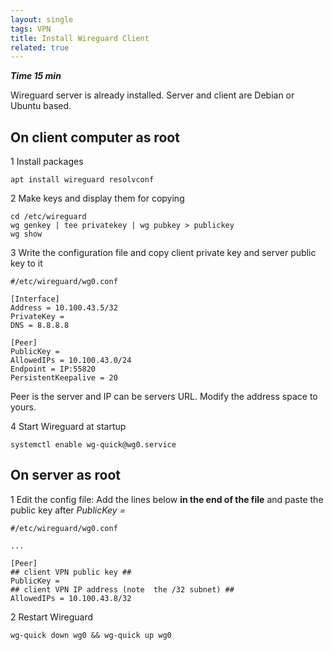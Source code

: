 ```yaml
---
layout: single
tags: VPN
title: Install Wireguard Client
related: true
---
```

***Time 15 min***

Wireguard server is already installed. Server and client are Debian or Ubuntu based.

## On client computer as root

1 Install packages

```shell
apt install wireguard resolvconf
```
2 Make keys and display them for copying
```shell
cd /etc/wireguard
wg genkey | tee privatekey | wg pubkey > publickey
wg show
```
3 Write the configuration file and copy client private key and server public key to it
```shell
#/etc/wireguard/wg0.conf

[Interface]
Address = 10.100.43.5/32  
PrivateKey =  
DNS = 8.8.8.8

[Peer]
PublicKey =   
AllowedIPs = 10.100.43.0/24  
Endpoint = IP:55820
PersistentKeepalive = 20
```
Peer is the server and IP can be servers URL. Modify the address space to yours.

4 Start Wireguard at startup

```shell
systemctl enable wg-quick@wg0.service
```

## On server as root

1 Edit the config file: Add the lines below **in the end of the file** and paste the public key after *PublicKey =*
```shell
#/etc/wireguard/wg0.conf

...

[Peer]
## client VPN public key ##
PublicKey =
## client VPN IP address (note  the /32 subnet) ##
AllowedIPs = 10.100.43.8/32

```
2 Restart Wireguard
```shell
wg-quick down wg0 && wg-quick up wg0
```

